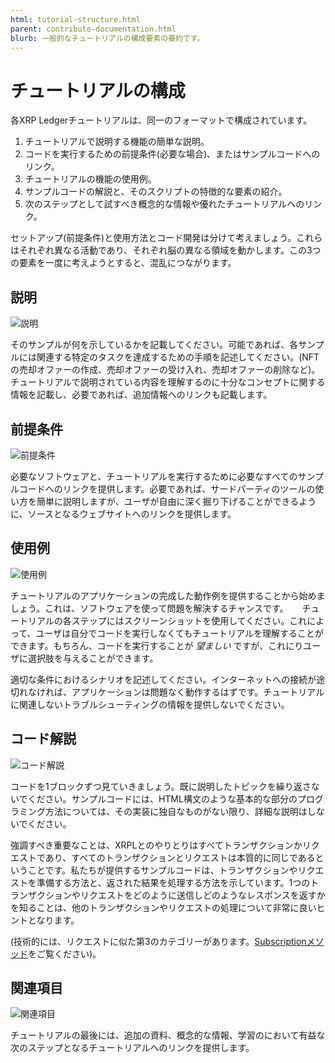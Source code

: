 ```yaml
---
html: tutorial-structure.html
parent: contribute-documentation.html
blurb: 一般的なチュートリアルの構成要素の要約です。
---
```

# チュートリアルの構成

各XRP Ledgerチュートリアルは、同一のフォーマットで構成されています。

1. チュートリアルで説明する機能の簡単な説明。
2. コードを実行するための前提条件(必要な場合)、またはサンプルコードへのリンク。
3. チュートリアルの機能の使用例。
4. サンプルコードの解説と、そのスクリプトの特徴的な要素の紹介。
5. 次のステップとして試すべき概念的な情報や優れたチュートリアルへのリンク。

セットアップ(前提条件)と使用方法とコード開発は分けて考えましょう。これらはそれぞれ異なる活動であり、それぞれ脳の異なる領域を動かします。この3つの要素を一度に考えようとすると、混乱につながります。

## 説明

![説明](img/tut-struct1.png)

そのサンプルが何を示しているかを記載してください。可能であれば、各サンプルには関連する特定のタスクを達成するための手順を記述してください。(NFTの売却オファーの作成、売却オファーの受け入れ、売却オファーの削除など)。チュートリアルで説明されている内容を理解するのに十分なコンセプトに関する情報を記載し、必要であれば、追加情報へのリンクも記載します。

## 前提条件

![前提条件](img/tut-struct2.png)

必要なソフトウェアと、チュートリアルを実行するために必要なすべてのサンプルコードへのリンクを提供します。必要であれば、サードパーティのツールの使い方を簡単に説明しますが、ユーザが自由に深く掘り下げることができるように、ソースとなるウェブサイトへのリンクを提供します。

## 使用例

![使用例](img/tut-struct3.png)

チュートリアルのアプリケーションの完成した動作例を提供することから始めましょう。これは、ソフトウェアを使って問題を解決するチャンスです。
　
チュートリアルの各ステップにはスクリーンショットを使用してください。これによって、ユーザは自分でコードを実行しなくてもチュートリアルを理解することができます。もちろん、コードを実行することが _望ましい_ ですが、これにりユーザに選択肢を与えることができます。

適切な条件におけるシナリオを記述してください。インターネットへの接続が途切れなければ、アプリケーションは問題なく動作するはずです。チュートリアルに関連しないトラブルシューティングの情報を提供しないでください。

## コード解説

![コード解説](img/tut-struct4.png)

コードを1ブロックずつ見ていきましょう。既に説明したトピックを繰り返さないでください。サンプルコードには、HTML構文のような基本的な部分のプログラミング方法については、その実装に独自なものがない限り、詳細な説明はしないでください。

強調すべき重要なことは、XRPLとのやりとりはすべてトランザクションかリクエストであり、すべてのトランザクションとリクエストは本質的に同じであるということです。私たちが提供するサンプルコードは、トランザクションやリクエストを準備する方法と、返された結果を処理する方法を示しています。1つのトランザクションやリクエストをどのように送信しどのようなレスポンスを返すかを知ることは、他のトランザクションやリクエストの処理について非常に良いヒントとなります。

(技術的には、リクエストに似た第3のカテゴリーがあります。[Subscriptionメソッド](../../references/http-websocket-apis/public-api-methods/subscription-methods/index.md)をご覧ください)。

## 関連項目

![関連項目](img/tut-struct5.png)

チュートリアルの最後には、追加の資料、概念的な情報、学習のにおいて有益な次のステップとなるチュートリアルへのリンクを提供します。
